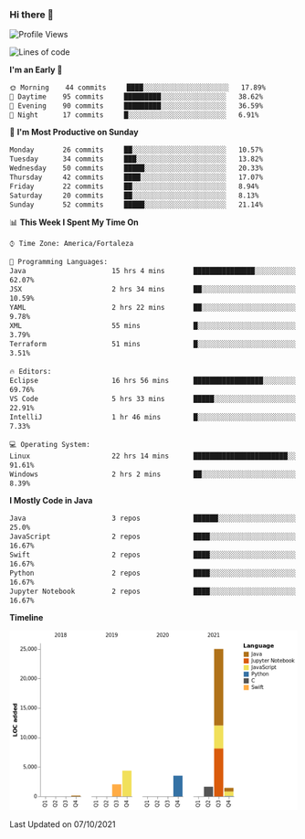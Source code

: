 ### Hi there 👋

<!--
**samuelpsouza/samuelpsouza** is a ✨ _special_ ✨ repository because its `README.md` (this file) appears on your GitHub profile.

Here are some ideas to get you started:

- 🔭 I’m currently working on ...
- 🌱 I’m currently learning ...
- 👯 I’m looking to collaborate on ...
- 🤔 I’m looking for help with ...
- 💬 Ask me about ...
- 📫 How to reach me: ...
- 😄 Pronouns: ...
- ⚡ Fun fact: ...
-->

<!--START_SECTION:waka-->
![Profile Views](http://img.shields.io/badge/Profile%20Views-2-blue)

![Lines of code](https://img.shields.io/badge/From%20Hello%20World%20I%27ve%20Written-38118%20lines%20of%20code-blue)

**I'm an Early 🐤** 

```text
🌞 Morning    44 commits     ████░░░░░░░░░░░░░░░░░░░░░   17.89% 
🌆 Daytime    95 commits     █████████░░░░░░░░░░░░░░░░   38.62% 
🌃 Evening    90 commits     █████████░░░░░░░░░░░░░░░░   36.59% 
🌙 Night      17 commits     █░░░░░░░░░░░░░░░░░░░░░░░░   6.91%

```
📅 **I'm Most Productive on Sunday** 

```text
Monday       26 commits     ██░░░░░░░░░░░░░░░░░░░░░░░   10.57% 
Tuesday      34 commits     ███░░░░░░░░░░░░░░░░░░░░░░   13.82% 
Wednesday    50 commits     █████░░░░░░░░░░░░░░░░░░░░   20.33% 
Thursday     42 commits     ████░░░░░░░░░░░░░░░░░░░░░   17.07% 
Friday       22 commits     ██░░░░░░░░░░░░░░░░░░░░░░░   8.94% 
Saturday     20 commits     ██░░░░░░░░░░░░░░░░░░░░░░░   8.13% 
Sunday       52 commits     █████░░░░░░░░░░░░░░░░░░░░   21.14%

```


📊 **This Week I Spent My Time On** 

```text
⌚︎ Time Zone: America/Fortaleza

💬 Programming Languages: 
Java                     15 hrs 4 mins       ███████████████░░░░░░░░░░   62.07% 
JSX                      2 hrs 34 mins       ██░░░░░░░░░░░░░░░░░░░░░░░   10.59% 
YAML                     2 hrs 22 mins       ██░░░░░░░░░░░░░░░░░░░░░░░   9.78% 
XML                      55 mins             █░░░░░░░░░░░░░░░░░░░░░░░░   3.79% 
Terraform                51 mins             █░░░░░░░░░░░░░░░░░░░░░░░░   3.51%

🔥 Editors: 
Eclipse                  16 hrs 56 mins      █████████████████░░░░░░░░   69.76% 
VS Code                  5 hrs 33 mins       █████░░░░░░░░░░░░░░░░░░░░   22.91% 
IntelliJ                 1 hr 46 mins        █░░░░░░░░░░░░░░░░░░░░░░░░   7.33%

💻 Operating System: 
Linux                    22 hrs 14 mins      ███████████████████████░░   91.61% 
Windows                  2 hrs 2 mins        ██░░░░░░░░░░░░░░░░░░░░░░░   8.39%

```

**I Mostly Code in Java** 

```text
Java                     3 repos             ██████░░░░░░░░░░░░░░░░░░░   25.0% 
JavaScript               2 repos             ████░░░░░░░░░░░░░░░░░░░░░   16.67% 
Swift                    2 repos             ████░░░░░░░░░░░░░░░░░░░░░   16.67% 
Python                   2 repos             ████░░░░░░░░░░░░░░░░░░░░░   16.67% 
Jupyter Notebook         2 repos             ████░░░░░░░░░░░░░░░░░░░░░   16.67%

```


**Timeline**

![Chart not found](https://raw.githubusercontent.com/samuelpsouza/samuelpsouza/main/charts/bar_graph.png) 


 Last Updated on 07/10/2021
<!--END_SECTION:waka-->